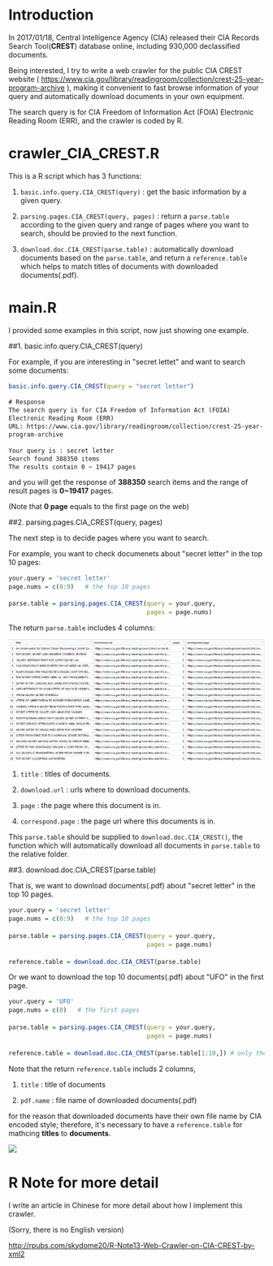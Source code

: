 # Introduction    
   
In 2017/01/18, Central Intelligence Agency (CIA) released their CIA Records Search Tool(**CREST**) database online, including 930,000 declassified documents.   
   
Being interested, I try to write a web crawler for the public CIA CREST website ( https://www.cia.gov/library/readingroom/collection/crest-25-year-program-archive ), making it convenient to fast browse information of your query and automatically download documents in your own equipment.      
   
The search query is for CIA Freedom of Information Act (FOIA) Electronic Reading Room (ERR), and the crawler is coded by R.   

# crawler_CIA_CREST.R    

This is a R script which has 3 functions:    

1. `basic.info.query.CIA_CREST(query)` : get the basic information by a given query.   

2. `parsing.pages.CIA_CREST(query, pages)` : return a `parse.table` according to the given query and range of pages where you want to search, should be provied to the next function.   

3. `download.doc.CIA_CREST(parse.table)` : automatically download documents based on the `parse.table`, and return a `reference.table` which helps to match titles of documents with downloaded documents(.pdf).   

# main.R    

I provided some examples in this script, now just showing one example.   


##1. basic.info.query.CIA_CREST(query)   

For example, if you are interesting in "secret lettet" and want to search some documents:   

```r
basic.info.query.CIA_CREST(query = "secret letter") 
```   

```
# Response 
The search query is for CIA Freedom of Information Act (FOIA) Electronic Reading Room (ERR)
URL: https://www.cia.gov/library/readingroom/collection/crest-25-year-program-archive

Your query is : secret letter
Search found 388350 items
The results contain 0 ~ 19417 pages
```

and you will get the response of **388350** search items and the range of result pages is **0~19417** pages.     

(Note that **0 page** equals to the first page on the web)   


##2. parsing.pages.CIA_CREST(query, pages)   
    
The next step is to decide pages where you want to search.   

For example, you want to check documenets about "secret letter" in the top 10 pages: 

```r
your.query = 'secret letter'
page.nums = c(0:9)   # the top 10 pages

parse.table = parsing.pages.CIA_CREST(query = your.query, 
									  pages = page.nums)
```

The return `parse.table` includes 4 columns:

<img src="img/0.png" />    

1. `title` : titles of documents.

2. `download.url` : urls where to download documents.

3. `page` : the page where this document is in.

4. `correspond.page` : the page url where this documents is in.

This `parse.table` should be supplied to `download.doc.CIA_CREST()`, the function which will automatically download all documents in `parse.table` to the relative folder.


##3. download.doc.CIA_CREST(parse.table)   

That is, we want to download documents(.pdf) about "secret letter" in the top 10 pages.

```r
your.query = 'secret letter'
page.nums = c(0:9)   # the top 10 pages

parse.table = parsing.pages.CIA_CREST(query = your.query, 
                                      pages = page.nums)
									  
reference.table = download.doc.CIA_CREST(parse.table)
```

Or we want to download the top 10 documents(.pdf) about "UFO" in the first page.

```r
your.query = 'UFO'
page.nums = c(0)   # the first pages

parse.table = parsing.pages.CIA_CREST(query = your.query, 
                                      pages = page.nums)
									  
reference.table = download.doc.CIA_CREST(parse.table[1:10,]) # only the top 10 documents  
```

Note that the return `reference.table` includs 2 columns, 

1. `title` : title of documents 

2. `pdf.name` : file name of downloaded documents(.pdf)

for the reason that downloaded documents have their own file name by CIA encoded style; therefore, it's necessary to have a `reference.table` for mathcing **titles** to **documents**.

<img src="img/1.png" />    


# R Note for more detail

I write an article in Chinese for more detail about how I implement this crawler.   
 
(Sorry, there is no English version)    

http://rpubs.com/skydome20/R-Note13-Web-Crawler-on-CIA-CREST-by-xml2     






